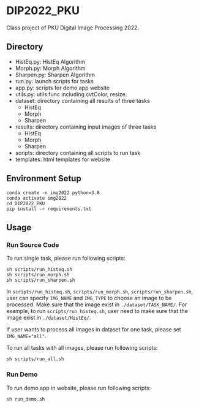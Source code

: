 # DIP2022_PKU
Class project of PKU Digital Image Processing 2022.

## Directory

- HistEq.py: HistEq Algorithm
- Morph.py: Morph Algorithm
- Sharpen.py: Sharpen Algorithm
- run.py: launch scripts for tasks
- app.py: scripts for demo app website
- utils.py: utils func including cvtColor, resize.
- dataset: directory containing all results of three tasks
    - HistEq
    - Morph
    - Sharpen
- results: directory containing input images of three tasks
    - HistEq
    - Morph
    - Sharpen
- scripts: directory containing all scripts to run task
- templates: html templates for website



## Environment Setup
```shell
conda create -n img2022 python=3.8
conda activate img2022
cd DIP2022_PKU
pip install -r requirements.txt
```

## Usage

### Run Source Code
To run single task, please run following scripts:
```shell
sh scripts/run_histeq.sh
sh scripts/run_morph.sh
sh scripts/run_sharpen.sh
```
In ```scripts/run_histeq.sh```, ```scripts/run_morph.sh```, ```scripts/run_sharpen.sh```, user can specify ```IMG_NAME``` and ```IMG_TYPE``` to choose an image to be processed. Make sure that the image exist in ```./dataset/TASK_NAME/```. 
For example, to run ```scripts/run_histeq.sh```, user need to make sure that the image exist in ```./dataset/HistEq/```. 

If user wants to process all images in dataset for one task, please set ```IMG_NAME="all"```. 

To run all tasks with all images, please run following scripts:
```shell
sh scripts/run_all.sh
```

### Run Demo
To run demo app in website, please run following scripts:
```shell
sh run_demo.sh
```